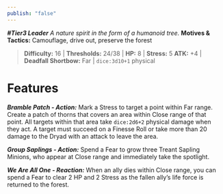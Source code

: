 ```yaml
---
publish: "false"
---
```

***#Tier3 Leader***
*A nature spirit in the form of a humanoid tree.*
**Motives & Tactics:** Camouflage, drive out, preserve the forest

> **Difficulty:** 16 | **Thresholds:** 24/38 | **HP:** 8 | **Stress:** 5
> **ATK:** +4 | **Deadfall Shortbow:** Far | `dice:3d10+1` physical

# Features

***Bramble Patch - Action:*** Mark a Stress to target a point within Far range. Create a patch of thorns that covers an area within Close range of that point. All targets within that area take `dice:2d6+2` physical damage when they act. A target must succeed on a Finesse Roll or take more than 20 damage to the Dryad with an attack to leave the area.

***Group Saplings - Action:*** Spend a Fear to grow three Treant Sapling Minions, who appear at Close range and immediately take the spotlight.

***We Are All One - Reaction:*** When an ally dies within Close range, you can spend a Fear to clear 2 HP and 2 Stress as the fallen ally’s life force is returned to the forest.
